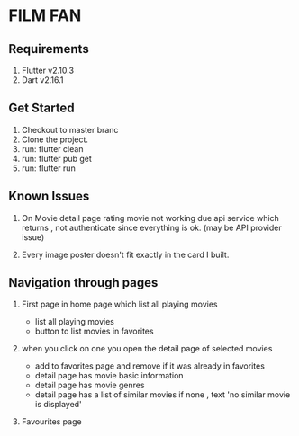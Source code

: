 # FILM FAN 

## Requirements

1. Flutter v2.10.3
2. Dart v2.16.1

## Get Started

1. Checkout to master branc
2. Clone the project.
3. run: flutter clean
4. run: flutter pub get
5. run: flutter run


## Known Issues

1. On Movie detail page rating movie not working due api service which returns , not authenticate since everything is ok. (may be API provider issue)

2. Every image poster doesn't fit exactly in the card I built.


## Navigation through pages
 
1. First page in home page which list all playing movies
    - list all playing movies
    - button to list movies in favorites
2. when you click on one you open the detail page of selected movies
    - add to favorites page and remove  if it was already in favorites
    - detail page has movie basic information
    - detail page has movie genres
    - detail page has a list of similar movies if none , text 'no similar movie is displayed' 

3. Favourites page
    
    



